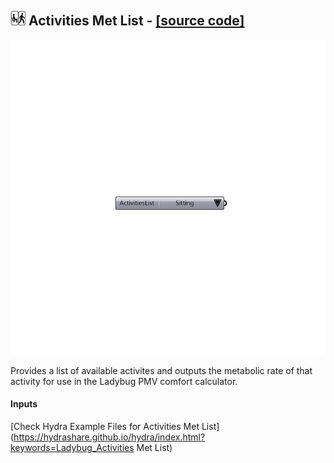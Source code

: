 ## ![](../../images/icons/Activities_Met_List.png) Activities Met List - [[source code]](https://github.com/mostaphaRoudsari/ladybug/tree/master/src/Ladybug_Activities%20Met%20List.py)

![](../../images/components/Activities_Met_List.png)

Provides a list of available activites and outputs the metabolic rate of that activity for use in the Ladybug PMV comfort calculator.

#### Inputs


[Check Hydra Example Files for Activities Met List](https://hydrashare.github.io/hydra/index.html?keywords=Ladybug_Activities Met List)